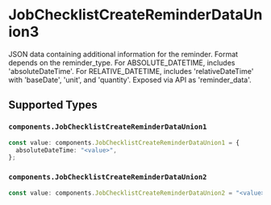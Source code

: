 # JobChecklistCreateReminderDataUnion3

JSON data containing additional information for the reminder. Format depends on the reminder_type. For ABSOLUTE_DATETIME, includes 'absoluteDateTime'. For RELATIVE_DATETIME, includes 'relativeDateTime' with 'baseDate', 'unit', and 'quantity'. Exposed via API as 'reminder_data'.


## Supported Types

### `components.JobChecklistCreateReminderDataUnion1`

```typescript
const value: components.JobChecklistCreateReminderDataUnion1 = {
  absoluteDateTime: "<value>",
};
```

### `components.JobChecklistCreateReminderDataUnion2`

```typescript
const value: components.JobChecklistCreateReminderDataUnion2 = "<value>";
```

